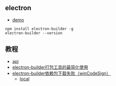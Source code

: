 ## electron 
* [demo](https://github.com/tabweb/vue-IM)
```
npm install electron-builder -g
electron-builder --version
```


## 教程
* [api](https://www.w3cschool.cn/electronmanual/wcx31ql6.html)
* [electron-builder打包工具的最简化使用](https://blog.csdn.net/hr541659660/article/details/78731394)
* [electron-builder依赖包下载失败（winCodeSign）](https://www.jianshu.com/p/ccaf2dccd15b)
	* [local](https://pan.baidu.com/disk/home?fr=ibaidu#/all?vmode=list&path=%2Felectron-builder)
